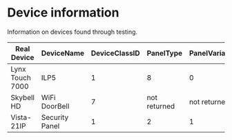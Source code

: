 # Device information

Information on devices found through testing.

Real Device | DeviceName | DeviceClassID | PanelType | PanelVariant | SecurityPanelTypeID | Notes
------------ | - | - | - | - | - | -
Lynx Touch 7000 | ILP5 | 1 | 8 | 0 | None |
Skybell HD | WiFi DoorBell | 7 | not returned | not returned | None | 
Vista-21IP | Security Panel | 1 | 2 | 1 | None | #36